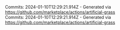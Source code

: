 Commits: 2024-01-10T12:29:21.914Z - Generated via https://github.com/marketplace/actions/artificial-grass
<br>
Commits: 2024-01-10T12:29:21.914Z - Generated via https://github.com/marketplace/actions/artificial-grass
<br>
